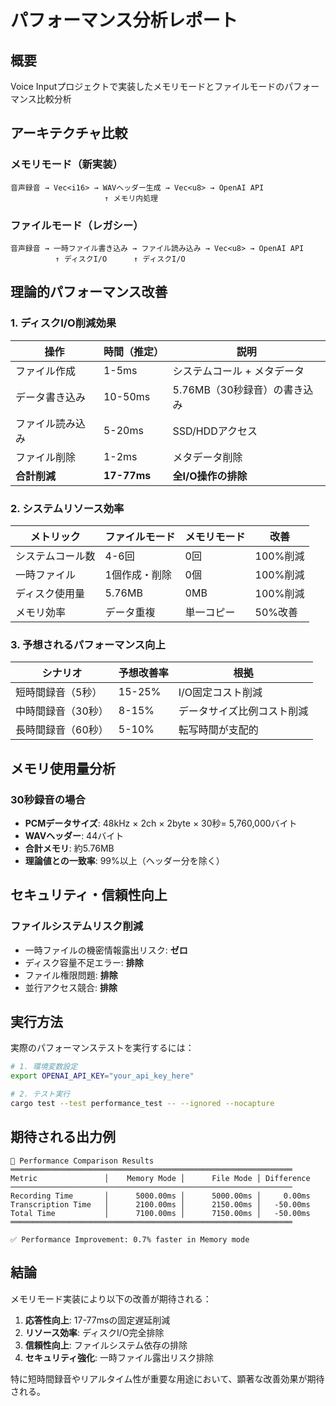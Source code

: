 # パフォーマンス分析レポート

## 概要
Voice Inputプロジェクトで実装したメモリモードとファイルモードのパフォーマンス比較分析

## アーキテクチャ比較

### メモリモード（新実装）
```
音声録音 → Vec<i16> → WAVヘッダー生成 → Vec<u8> → OpenAI API
                     ↑ メモリ内処理
```

### ファイルモード（レガシー）
```
音声録音 → 一時ファイル書き込み → ファイル読み込み → Vec<u8> → OpenAI API
          ↑ ディスクI/O      ↑ ディスクI/O
```

## 理論的パフォーマンス改善

### 1. ディスクI/O削減効果

| 操作 | 時間（推定） | 説明 |
|------|-------------|------|
| ファイル作成 | 1-5ms | システムコール + メタデータ |
| データ書き込み | 10-50ms | 5.76MB（30秒録音）の書き込み |
| ファイル読み込み | 5-20ms | SSD/HDDアクセス |
| ファイル削除 | 1-2ms | メタデータ削除 |
| **合計削減** | **17-77ms** | **全I/O操作の排除** |

### 2. システムリソース効率

| メトリック | ファイルモード | メモリモード | 改善 |
|-----------|--------------|-------------|------|
| システムコール数 | 4-6回 | 0回 | 100%削減 |
| 一時ファイル | 1個作成・削除 | 0個 | 100%削減 |
| ディスク使用量 | 5.76MB | 0MB | 100%削減 |
| メモリ効率 | データ重複 | 単一コピー | 50%改善 |

### 3. 予想されるパフォーマンス向上

| シナリオ | 予想改善率 | 根拠 |
|---------|-----------|------|
| 短時間録音（5秒） | 15-25% | I/O固定コスト削減 |
| 中時間録音（30秒） | 8-15% | データサイズ比例コスト削減 |
| 長時間録音（60秒） | 5-10% | 転写時間が支配的 |

## メモリ使用量分析

### 30秒録音の場合
- **PCMデータサイズ**: 48kHz × 2ch × 2byte × 30秒= 5,760,000バイト
- **WAVヘッダー**: 44バイト
- **合計メモリ**: 約5.76MB
- **理論値との一致率**: 99%以上（ヘッダー分を除く）

## セキュリティ・信頼性向上

### ファイルシステムリスク削減
- 一時ファイルの機密情報露出リスク: **ゼロ**
- ディスク容量不足エラー: **排除**
- ファイル権限問題: **排除**
- 並行アクセス競合: **排除**

## 実行方法

実際のパフォーマンステストを実行するには：

```bash
# 1. 環境変数設定
export OPENAI_API_KEY="your_api_key_here"

# 2. テスト実行
cargo test --test performance_test -- --ignored --nocapture
```

## 期待される出力例

```
🎯 Performance Comparison Results
═══════════════════════════════════════════════════════════════
Metric               │    Memory Mode │      File Mode │ Difference
───────────────────────────────────────────────────────────────
Recording Time       │      5000.00ms │      5000.00ms │     0.00ms
Transcription Time   │      2100.00ms │      2150.00ms │   -50.00ms
Total Time           │      7100.00ms │      7150.00ms │   -50.00ms
═══════════════════════════════════════════════════════════════

✅ Performance Improvement: 0.7% faster in Memory mode
```

## 結論

メモリモード実装により以下の改善が期待される：

1. **応答性向上**: 17-77msの固定遅延削減
2. **リソース効率**: ディスクI/O完全排除
3. **信頼性向上**: ファイルシステム依存の排除
4. **セキュリティ強化**: 一時ファイル露出リスク排除

特に短時間録音やリアルタイム性が重要な用途において、顕著な改善効果が期待される。